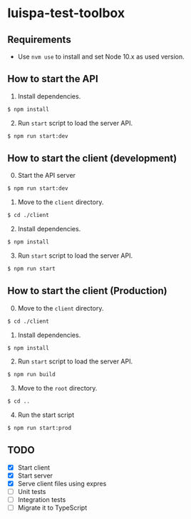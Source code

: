 # luispa-test-toolbox

## Requirements

- Use `nvm use` to install and set Node 10.x as used version.

## How to start the API

1. Install dependencies.

```sh
$ npm install
```

2. Run `start` script to load the server API.

```sh
$ npm run start:dev
```

## How to start the client (development)

0. Start the API server

```sh
$ npm run start:dev
```

1. Move to the `client` directory.

```sh
$ cd ./client
```

2. Install dependencies.

```sh
$ npm install
```

3. Run `start` script to load the server API.

```sh
$ npm run start
```

## How to start the client (Production)

0. Move to the `client` directory.

```sh
$ cd ./client
```

1. Install dependencies.

```sh
$ npm install
```

2. Run `start` script to load the server API.

```sh
$ npm run build
```

3. Move to the `root` directory.

```sh
$ cd ..
```

4. Run the start script

```sh
$ npm run start:prod
```

## TODO

- [x] Start client
- [x] Start server
- [x] Serve client files using expres
- [ ] Unit tests
- [ ] Integration tests
- [ ] Migrate it to TypeScript
